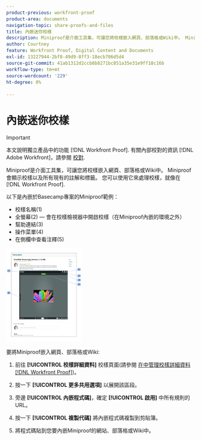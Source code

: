 ```yaml
---
product-previous: workfront-proof
product-area: documents
navigation-topic: share-proofs-and-files
title: 內嵌迷你校樣
description: Miniproof是介面工具集，可讓您將校樣嵌入網頁、部落格或Wiki中。 Miniproof會顯示校樣以及所有現有的註解和標籤。 您可以使用它來處理校樣，就像在 [!DNL Workfront Proof].
author: Courtney
feature: Workfront Proof, Digital Content and Documents
exl-id: 13227944-2bf8-49d9-8ff3-18ecb706d5d4
source-git-commit: 41ab1312d2ccb8b8271bc851a35e31e9ff18c16b
workflow-type: tm+mt
source-wordcount: '229'
ht-degree: 0%

---
```


# 內嵌迷你校樣

>[!IMPORTANT]
>
>本文說明獨立產品中的功能 [!DNL Workfront Proof]. 有關內部校對的資訊 [!DNL Adobe Workfront]，請參閱 [校對](../../../review-and-approve-work/proofing/proofing.md).

Miniproof是介面工具集，可讓您將校樣嵌入網頁、部落格或Wiki中。 Miniproof會顯示校樣以及所有現有的註解和標籤。 您可以使用它來處理校樣，就像在 [!DNL Workfront Proof].

以下是內嵌於Basecamp專案的Miniproof範例：

* 校樣名稱(1)
* 全螢幕(2) — 會在校樣檢視器中開啟校樣（在Miniproof內嵌的環境之外）
* 幫助連結(3)
* 操作菜單(4)
* 在側欄中查看注釋(5)

![Basecamp_miniproof.png](assets/basecamp-miniproof-201x250.png)

要將Miniproof嵌入網頁、部落格或Wiki:

1. 前往 **[!UICONTROL 校樣詳細資料]** 校樣頁面(請參閱 [在中管理校樣詳細資料 [!DNL Workfront Proof]](../../../workfront-proof/wp-work-proofsfiles/manage-your-work/manage-proof-details.md))。

1. 按一下 **[!UICONTROL 更多共用選項]** 以展開該區段。
1. 旁邊 **[!UICONTROL 內嵌程式碼]**，確定 **[!UICONTROL 啟用]** 中所有規則的URL。

1. 按一下 **[!UICONTROL 複製代碼]** 將內嵌程式碼複製到剪貼簿。
1. 將程式碼貼到您要內嵌Miniproof的網站、部落格或Wiki中。
